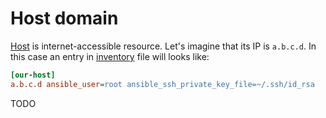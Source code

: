 # Host domain

[Host](../host) is internet-accessible resource. Let's imagine that its IP is `a.b.c.d`. In this case an entry in [inventory](../../ansible/inventory) file will looks like:

```ini
[our-host]
a.b.c.d ansible_user=root ansible_ssh_private_key_file=~/.ssh/id_rsa
```

TODO

